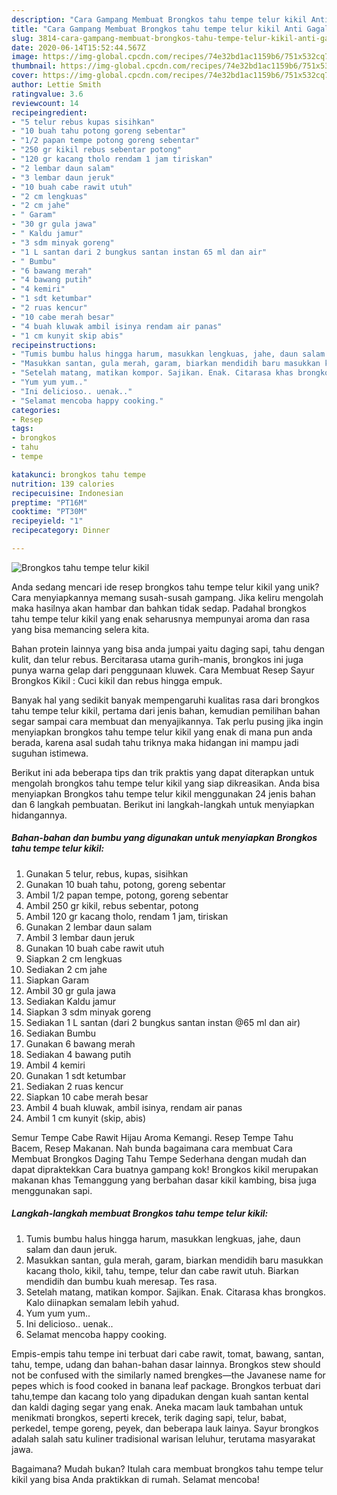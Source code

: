 ```yaml
---
description: "Cara Gampang Membuat Brongkos tahu tempe telur kikil Anti Gagal"
title: "Cara Gampang Membuat Brongkos tahu tempe telur kikil Anti Gagal"
slug: 3814-cara-gampang-membuat-brongkos-tahu-tempe-telur-kikil-anti-gagal
date: 2020-06-14T15:52:44.567Z
image: https://img-global.cpcdn.com/recipes/74e32bd1ac1159b6/751x532cq70/brongkos-tahu-tempe-telur-kikil-foto-resep-utama.jpg
thumbnail: https://img-global.cpcdn.com/recipes/74e32bd1ac1159b6/751x532cq70/brongkos-tahu-tempe-telur-kikil-foto-resep-utama.jpg
cover: https://img-global.cpcdn.com/recipes/74e32bd1ac1159b6/751x532cq70/brongkos-tahu-tempe-telur-kikil-foto-resep-utama.jpg
author: Lettie Smith
ratingvalue: 3.6
reviewcount: 14
recipeingredient:
- "5 telur rebus kupas sisihkan"
- "10 buah tahu potong goreng sebentar"
- "1/2 papan tempe potong goreng sebentar"
- "250 gr kikil rebus sebentar potong"
- "120 gr kacang tholo rendam 1 jam tiriskan"
- "2 lembar daun salam"
- "3 lembar daun jeruk"
- "10 buah cabe rawit utuh"
- "2 cm lengkuas"
- "2 cm jahe"
- " Garam"
- "30 gr gula jawa"
- " Kaldu jamur"
- "3 sdm minyak goreng"
- "1 L santan dari 2 bungkus santan instan 65 ml dan air"
- " Bumbu"
- "6 bawang merah"
- "4 bawang putih"
- "4 kemiri"
- "1 sdt ketumbar"
- "2 ruas kencur"
- "10 cabe merah besar"
- "4 buah kluwak ambil isinya rendam air panas"
- "1 cm kunyit skip abis"
recipeinstructions:
- "Tumis bumbu halus hingga harum, masukkan lengkuas, jahe, daun salam dan daun jeruk."
- "Masukkan santan, gula merah, garam, biarkan mendidih baru masukkan kacang tholo, kikil, tahu, tempe, telur dan cabe rawit utuh. Biarkan mendidih dan bumbu kuah meresap. Tes rasa."
- "Setelah matang, matikan kompor. Sajikan. Enak. Citarasa khas brongkos. Kalo diinapkan semalam lebih yahud."
- "Yum yum yum.."
- "Ini delicioso.. uenak.."
- "Selamat mencoba happy cooking."
categories:
- Resep
tags:
- brongkos
- tahu
- tempe

katakunci: brongkos tahu tempe 
nutrition: 139 calories
recipecuisine: Indonesian
preptime: "PT16M"
cooktime: "PT30M"
recipeyield: "1"
recipecategory: Dinner

---
```



![Brongkos tahu tempe telur kikil](https://img-global.cpcdn.com/recipes/74e32bd1ac1159b6/751x532cq70/brongkos-tahu-tempe-telur-kikil-foto-resep-utama.jpg)

Anda sedang mencari ide resep brongkos tahu tempe telur kikil yang unik? Cara menyiapkannya memang susah-susah gampang. Jika keliru mengolah maka hasilnya akan hambar dan bahkan tidak sedap. Padahal brongkos tahu tempe telur kikil yang enak seharusnya mempunyai aroma dan rasa yang bisa memancing selera kita.

Bahan protein lainnya yang bisa anda jumpai yaitu daging sapi, tahu dengan kulit, dan telur rebus. Bercitarasa utama gurih-manis, brongkos ini juga punya warna gelap dari penggunaan kluwek. Cara Membuat Resep Sayur Brongkos Kikil : Cuci kikil dan rebus hingga empuk.

Banyak hal yang sedikit banyak mempengaruhi kualitas rasa dari brongkos tahu tempe telur kikil, pertama dari jenis bahan, kemudian pemilihan bahan segar sampai cara membuat dan menyajikannya. Tak perlu pusing jika ingin menyiapkan brongkos tahu tempe telur kikil yang enak di mana pun anda berada, karena asal sudah tahu triknya maka hidangan ini mampu jadi suguhan istimewa.


Berikut ini ada beberapa tips dan trik praktis yang dapat diterapkan untuk mengolah brongkos tahu tempe telur kikil yang siap dikreasikan. Anda bisa menyiapkan Brongkos tahu tempe telur kikil menggunakan 24 jenis bahan dan 6 langkah pembuatan. Berikut ini langkah-langkah untuk menyiapkan hidangannya.

<!--inarticleads1-->

##### Bahan-bahan dan bumbu yang digunakan untuk menyiapkan Brongkos tahu tempe telur kikil:

1. Gunakan 5 telur, rebus, kupas, sisihkan
1. Gunakan 10 buah tahu, potong, goreng sebentar
1. Ambil 1/2 papan tempe, potong, goreng sebentar
1. Ambil 250 gr kikil, rebus sebentar, potong
1. Ambil 120 gr kacang tholo, rendam 1 jam, tiriskan
1. Gunakan 2 lembar daun salam
1. Ambil 3 lembar daun jeruk
1. Gunakan 10 buah cabe rawit utuh
1. Siapkan 2 cm lengkuas
1. Sediakan 2 cm jahe
1. Siapkan  Garam
1. Ambil 30 gr gula jawa
1. Sediakan  Kaldu jamur
1. Siapkan 3 sdm minyak goreng
1. Sediakan 1 L santan (dari 2 bungkus santan instan @65 ml dan air)
1. Sediakan  Bumbu
1. Gunakan 6 bawang merah
1. Sediakan 4 bawang putih
1. Ambil 4 kemiri
1. Gunakan 1 sdt ketumbar
1. Sediakan 2 ruas kencur
1. Siapkan 10 cabe merah besar
1. Ambil 4 buah kluwak, ambil isinya, rendam air panas
1. Ambil 1 cm kunyit (skip, abis)


Semur Tempe Cabe Rawit Hijau Aroma Kemangi. Resep Tempe Tahu Bacem, Resep Makanan. Nah bunda bagaimana cara membuat Cara Membuat Brongkos Daging Tahu Tempe Sederhana dengan mudah dan dapat dipraktekkan Cara buatnya gampang kok! Brongkos kikil merupakan makanan khas Temanggung yang berbahan dasar kikil kambing, bisa juga menggunakan sapi. 

<!--inarticleads2-->

##### Langkah-langkah membuat Brongkos tahu tempe telur kikil:

1. Tumis bumbu halus hingga harum, masukkan lengkuas, jahe, daun salam dan daun jeruk.
1. Masukkan santan, gula merah, garam, biarkan mendidih baru masukkan kacang tholo, kikil, tahu, tempe, telur dan cabe rawit utuh. Biarkan mendidih dan bumbu kuah meresap. Tes rasa.
1. Setelah matang, matikan kompor. Sajikan. Enak. Citarasa khas brongkos. Kalo diinapkan semalam lebih yahud.
1. Yum yum yum..
1. Ini delicioso.. uenak..
1. Selamat mencoba happy cooking.


Empis-empis tahu tempe ini terbuat dari cabe rawit, tomat, bawang, santan, tahu, tempe, udang dan bahan-bahan dasar lainnya. Brongkos stew should not be confused with the similarly named brengkes—the Javanese name for pepes which is food cooked in banana leaf package. Brongkos terbuat dari tahu,tempe dan kacang tolo yang dipadukan dengan kuah santan kental dan kaldi daging segar yang enak. Aneka macam lauk tambahan untuk menikmati brongkos, seperti krecek, terik daging sapi, telur, babat, perkedel, tempe goreng, peyek, dan beberapa lauk lainya. Sayur brongkos adalah salah satu kuliner tradisional warisan leluhur, terutama masyarakat jawa. 

Bagaimana? Mudah bukan? Itulah cara membuat brongkos tahu tempe telur kikil yang bisa Anda praktikkan di rumah. Selamat mencoba!

